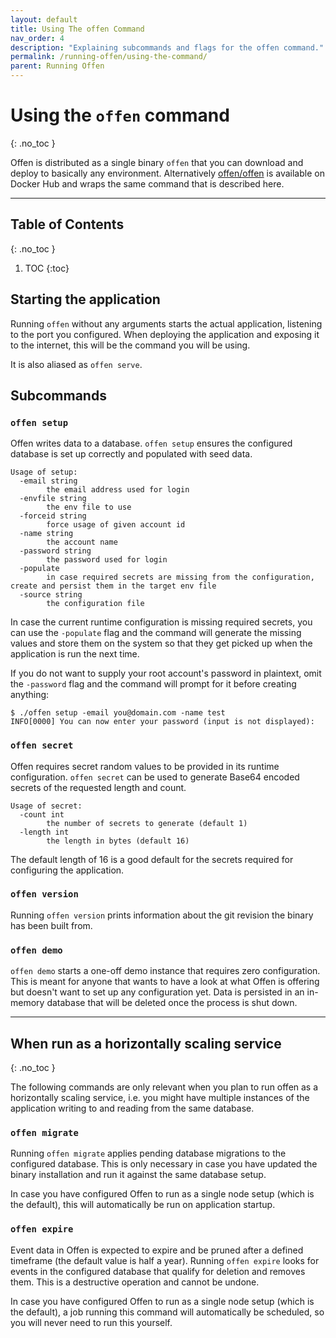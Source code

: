 ```yaml
---
layout: default
title: Using The offen Command
nav_order: 4
description: "Explaining subcommands and flags for the offen command."
permalink: /running-offen/using-the-command/
parent: Running Offen
---
```


# Using the `offen` command
{: .no_toc }

Offen is distributed as a single binary `offen` that you can download and deploy to basically any environment. Alternatively [offen/offen][] is available on Docker Hub and wraps the same command that is described here.

[offen/offen]: https://hub.docker.com/r/offen/offen

---

## Table of Contents
{: .no_toc }

1. TOC
{:toc}

## Starting the application

Running `offen` without any arguments starts the actual application, listening to the port you configured. When deploying the application and exposing it to the internet, this will be the command you will be using.

It is also aliased as `offen serve`.

## Subcommands

### `offen setup`

Offen writes data to a database. `offen setup` ensures the configured database is set up correctly and populated with seed data.

```
Usage of setup:
  -email string
        the email address used for login
  -envfile string
        the env file to use
  -forceid string
        force usage of given account id
  -name string
        the account name
  -password string
        the password used for login
  -populate
        in case required secrets are missing from the configuration, create and persist them in the target env file
  -source string
        the configuration file
```

In case the current runtime configuration is missing required secrets, you can use the `-populate` flag and the command will generate the missing values and store them on the system so that they get picked up when the application is run the next time.

If you do not want to supply your root account's password in plaintext, omit the `-password` flag and the command will prompt for it before creating anything:

```
$ ./offen setup -email you@domain.com -name test
INFO[0000] You can now enter your password (input is not displayed):
```

### `offen secret`

Offen requires secret random values to be provided in its runtime configuration. `offen secret` can be used to generate Base64 encoded secrets of the requested length and count.

```
Usage of secret:
  -count int
        the number of secrets to generate (default 1)
  -length int
        the length in bytes (default 16)
```

The default length of 16 is a good default for the secrets required for configuring the application.

### `offen version`

Running `offen version` prints information about the git revision the binary has been built from.

### `offen demo`

`offen demo` starts a one-off demo instance that requires zero configuration. This is meant for anyone that wants to have a look at what Offen is offering but doesn't want to set up any configuration yet. Data is persisted in an in-memory database that will be deleted once the process is shut down.

---

## When run as a horizontally scaling service
{: .no_toc }

The following commands are only relevant when you plan to run offen as a horizontally scaling service, i.e. you might have multiple instances of the application writing to and reading from the same database.

### `offen migrate`

Running `offen migrate` applies pending database migrations to the configured database. This is only necessary in case you have updated the binary installation and run it against the same database setup.

In case you have configured Offen to run as a single node setup (which is the default), this will automatically be run on application startup.

### `offen expire`

Event data in Offen is expected to expire and be pruned after a defined timeframe (the default value is half a year). Running `offen expire` looks for events in the configured database that qualify for deletion and removes them. This is a destructive operation and cannot be undone.

In case you have configured Offen to run as a single node setup (which is the default), a job running this command will automatically be scheduled, so you will never need to run this yourself.
